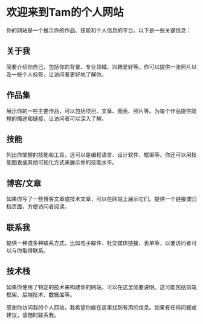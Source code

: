 # 欢迎来到Tam的个人网站

你的网站是一个展示你的作品、技能和个人信息的平台。以下是一些关键信息：

## 关于我

简要介绍你自己，包括你的背景、专业领域、兴趣爱好等。你可以提供一张照片以及一些个人标签，让访问者更好地了解你。

## 作品集

展示你的一些主要作品，可以包括项目、文章、图表、照片等。为每个作品提供简短的描述和链接，让访问者可以深入了解。

## 技能

列出你掌握的技能和工具，这可以是编程语言、设计软件、框架等。你还可以用技能图表或其他可视化方式来展示你的技能水平。

## 博客/文章

如果你写了一些博客文章或技术文章，可以在网站上展示它们。提供一个链接或归档页面，方便访问者阅读。

## 联系我

提供一种或多种联系方式，比如电子邮件、社交媒体链接、表单等，以便访问者可以与你取得联系。

## 技术栈

如果你使用了特定的技术来构建你的网站，可以在这里简要说明。这可能包括前端框架、后端技术、数据库等。

感谢你访问我的个人网站，我希望你能在这里找到有用的信息。如果有任何问题或建议，请随时联系我。

